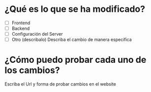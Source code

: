 # ¿Qué es lo que se ha modificado?
- [ ] Frontend
- [ ] Backend
- [ ] Configuración del Server
- [ ] Otro (describalo) Describa el cambio de manera específica

# ¿Cómo puedo probar cada uno de los cambios?
Escriba el Url y forma de probar cambios en el website 

